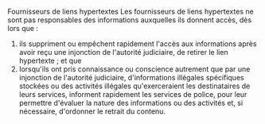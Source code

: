 Fournisseurs de liens hypertextes
Les fournisseurs de liens hypertextes ne sont pas responsables des informations auxquelles ils donnent accès, dès lors que :
1. ils suppriment ou empêchent rapidement l'accès aux informations après avoir reçu une injonction de l'autorité judiciaire, de retirer le lien hypertexte ; et que
1. lorsqu'ils ont pris  connaissance  ou  conscience  autrement que  par  une  injonction  de  l'autorité  judiciaire, d'informations illégales spécifiques stockées ou des activités illégales qu'exerceraient les destinataires de leurs services, informent rapidement les services de police, pour leur permettre d'évaluer la nature des informations ou des activités et, si nécessaire, d'ordonner le retrait du contenu.